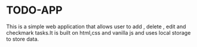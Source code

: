 # TODO-APP
This is a simple web application that allows user to add , delete , edit and checkmark tasks.It is built on html,css and vanilla js and uses local storage to store data.
